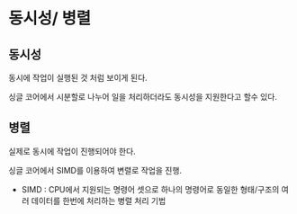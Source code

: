 # 동시성/ 병렬

## 동시성

동시에 작업이 실행된 것 처럼 보이게 된다.

싱글 코어에서 시분할로 나누어 일을 처리하더라도 동시성을 지원한다고 할수 있다.


## 병렬

실제로 동시에 작업이 진행되어야 한다.

싱글 코어에서 SIMD를 이용하여 변렬로 작업을 진행.

* SIMD : CPU에서 지원되는 명령어 셋으로 하나의 명령어로 동일한 형태/구조의 여러 데이터를 한번에 처리하는 병렬 처리 기법
